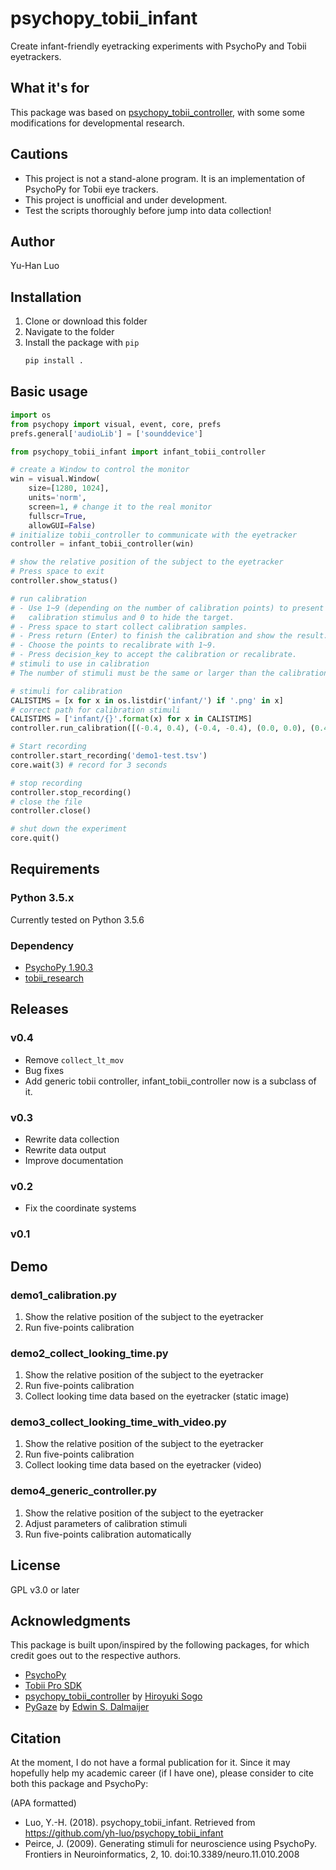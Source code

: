 # psychopy_tobii_infant

Create infant-friendly eyetracking experiments with PsychoPy and Tobii eyetrackers.

## What it's for

This package was based on [psychopy_tobii_controller](https://github.com/hsogo/psychopy_tobii_controller), with some some modifications for developmental research.

## Cautions

- This project is not a stand-alone program. It is an implementation of PsychoPy for Tobii eye trackers.
- This project is unofficial and under development.
- Test the scripts thoroughly before jump into data collection!

## Author

Yu-Han Luo

## Installation

1. Clone or download this folder
2. Navigate to the folder
3. Install the package with `pip`
    ```python
    pip install .
    ```

## Basic usage

```python
import os
from psychopy import visual, event, core, prefs
prefs.general['audioLib'] = ['sounddevice']

from psychopy_tobii_infant import infant_tobii_controller

# create a Window to control the monitor
win = visual.Window(
    size=[1280, 1024],
    units='norm',
    screen=1, # change it to the real monitor
    fullscr=True,
    allowGUI=False)
# initialize tobii_controller to communicate with the eyetracker
controller = infant_tobii_controller(win)

# show the relative position of the subject to the eyetracker
# Press space to exit
controller.show_status()

# run calibration
# - Use 1~9 (depending on the number of calibration points) to present
#   calibration stimulus and 0 to hide the target.
# - Press space to start collect calibration samples.
# - Press return (Enter) to finish the calibration and show the result.
# - Choose the points to recalibrate with 1~9.
# - Press decision_key to accept the calibration or recalibrate.
# stimuli to use in calibration
# The number of stimuli must be the same or larger than the calibration points.

# stimuli for calibration
CALISTIMS = [x for x in os.listdir('infant/') if '.png' in x]
# correct path for calibration stimuli
CALISTIMS = ['infant/{}'.format(x) for x in CALISTIMS]
controller.run_calibration([(-0.4, 0.4), (-0.4, -0.4), (0.0, 0.0), (0.4, 0.4), (0.4, -0.4)], CALISTIMS)

# Start recording
controller.start_recording('demo1-test.tsv')
core.wait(3) # record for 3 seconds

# stop recording
controller.stop_recording()
# close the file
controller.close()

# shut down the experiment
core.quit()
```

## Requirements

### Python 3.5.x

Currently tested on Python 3.5.6

### Dependency

- [PsychoPy 1.90.3](http://www.psychopy.org/)
- [tobii_research](https://pypi.python.org/pypi/tobii-research)

## Releases

### v0.4

- Remove `collect_lt_mov`
- Bug fixes
- Add generic tobii controller, infant_tobii_controller now is a subclass of it.

### v0.3

- Rewrite data collection
- Rewrite data output
- Improve documentation

### v0.2

- Fix the coordinate systems

### v0.1

## Demo

### demo1_calibration.py

1. Show the relative position of the subject to the eyetracker
2. Run five-points calibration

### demo2_collect_looking_time.py

1. Show the relative position of the subject to the eyetracker
2. Run five-points calibration
3. Collect looking time data based on the eyetracker (static image)

### demo3_collect_looking_time_with_video.py

1. Show the relative position of the subject to the eyetracker
2. Run five-points calibration
3. Collect looking time data based on the eyetracker (video)

### demo4_generic_controller.py

1. Show the relative position of the subject to the eyetracker
2. Adjust parameters of calibration stimuli
3. Run five-points calibration automatically

## License

GPL v3.0 or later

## Acknowledgments

This package is built upon/inspired by the following packages, for which credit goes out to the respective authors.

- [PsychoPy](http://www.psychopy.org/)
- [Tobii Pro SDK](https://www.tobiipro.com/product-listing/tobii-pro-sdk/)
- [psychopy_tobii_controller](https://github.com/hsogo/psychopy_tobii_controller) by [Hiroyuki Sogo](https://github.com/hsogo)
- [PyGaze](http://www.pygaze.org/) by [Edwin S. Dalmaijer](https://github.com/esdalmaijer)

## Citation

At the moment, I do not have a formal publication for it. Since it may hopefully help my academic career (if I have one), please consider to cite both this package and PsychoPy:

(APA formatted)
- Luo, Y.-H. (2018). psychopy_tobii_infant. Retrieved from https://github.com/yh-luo/psychopy_tobii_infant
- Peirce, J. (2009). Generating stimuli for neuroscience using PsychoPy. Frontiers in Neuroinformatics, 2, 10. doi:10.3389/neuro.11.010.2008
